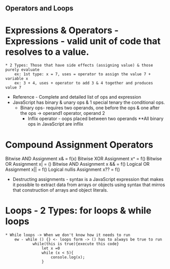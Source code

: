 ## Operators and Loops

# Expressions & Operators - Expressions - valid unit of code that resolves to a value.
    * 2 Types: Those that have side effects (assigning value) & those purely evaluate
        ex: 1st type: x = 7, uses = operator to assign the value 7 + variable x
        ex: 3 + 4, uses + operator to add 3 & 4 together and produces value 7

* Reference - Complete and detailed list of ops and expression 
* JavaScript has binary & unary ops & 1 special tenary the conditional ops.
    - Binary ops- requires two operands, one before the ops & one after the ops -> operand1 operator, operand 2 
        - Inflix operator - oops placed between two operands
            **All binary ops in JavaScript are inflix

# Compound Assignment Operators
Bitwise AND Assignment          x& = f(x)
Bitwise XOR Assignment          x^ = f()
Bitwise OR Assignment           x| = ()
Bitwise AND Assignment          x && = f()
Logical OR Assignment           x|| = f()
Logical nullis Assignment       x?? = f()

* Destructing assignments - syntax is a JavaScript expression that makes it possible to extract data from arrays or objects using syntax that mirros that construction of arrays and object literals.

# Loops - 2 Types: for loops & while loops
    * While loops -> When we don't know how it needs to run
        ew - while () {} <- loops form -> () has to always be true to run
                while(this is true){execute this code}
                    let x =0 
                    while (x < 5){
                        console.log(x);
                    }

